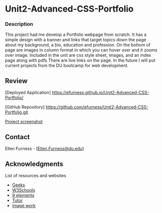 # Unit2-Advanced-CSS-Portfolio

### Description 

This project had me develop a Portfolio webpage from scratch. It has a simple design with a banner and links that target topics down the page about my background, a bio, education and profession.  On the bottom of page are images in column format in which you can hover over and it zooms over image.  Included in the unit are css style sheet, images, and an index page along with pdfs  There are live links on the page. In the future I will put current projects from the DU bootcamp for web development.


## Review

[Deployed Application] https://efurness.github.io/Unit2-Advanced-CSS-Portfolio/

[GitHub Repository] https://github.com/efurness/Unit2-Advanced-CSS-Portfolio.git

[Project screenshot](assets/images/horses.gif) 

## Contact

Ellen Furness - [Ellen.Furness@du.edu]

## Acknowledgments

List of resources and websites

* [Geeks](https://practice.geeksforgeeks.org/)
* [W3Schools](https://www.w3schools.com/)
* [9 elements](https://9elements.com/)
* [Tutor](https://bootcampspot.com/)
* [image work](https://photoscapex.com/)